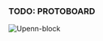 ### TODO: PROTOBOARD 




![Upenn-block](https://user-images.githubusercontent.com/114092860/202352992-9d8d7c74-bbbe-46e9-beba-cfc1d8cb06f0.png)
